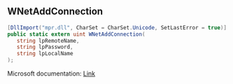 ## WNetAddConnection

```csharp
[DllImport("mpr.dll", CharSet = CharSet.Unicode, SetLastError = true)]
public static extern uint WNetAddConnection(
   string lpRemoteName,
   string lpPassword,
   string lpLocalName
);
```

Microsoft documentation: [Link](https://docs.microsoft.com/en-us/windows/win32/api/winnetwk/nf-winnetwk-wnetaddconnectionw)
